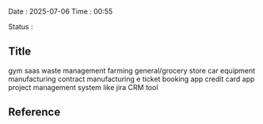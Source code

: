 Date : 2025-07-06  Time : 00:55

Status : 
## Title

gym saas
waste management
farming
general/grocery store
car equipment manufacturing 
contract manufacturing
e ticket booking app
credit card app
project management system like jira
CRM tool











## Reference
